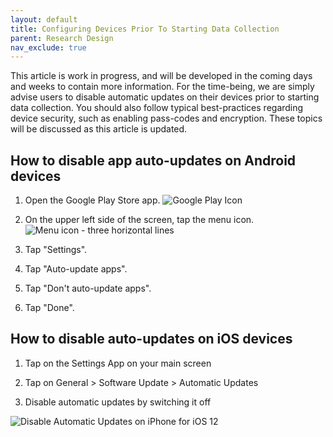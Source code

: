 ```yaml
---
layout: default
title: Configuring Devices Prior To Starting Data Collection
parent: Research Design
nav_exclude: true
---
```


This article is work in progress, and will be developed in the coming days and weeks to contain more information. For the time-being, we are simply advise users to disable automatic updates on their devices prior to starting data collection. You should also follow typical best-practices regarding device security, such as enabling pass-codes and encryption. These topics will be discussed as this article is updated.

## How to disable app auto-updates on Android devices

1. Open the Google Play Store app. ![Google Play Icon](https://lh5.googleusercontent.com/d1ZWPd463c8vkeeV7lqaqqYfeS_2m3uez3NrbvW93EaLUfGwaS1fldWGazGy_wWF1hSQbFrO02QZvFs_p5ZN9CGM5M0Lv7Ty_izGsTA26WIkzV4qzBvBC7AePduUZwxVDlksTw4j)
2. On the upper left side of the screen, tap the menu icon. ![Menu icon - three horizontal lines](https://lh6.googleusercontent.com/EYgOy6QHl3cgWprxZCgWfTKaSKVXM4xZcWz3KGNA3-WstxwUPdiMCqlpMGbWNGcp87lkRdpZyIso06I3Gb6y50jEqIvtU7DJJiVlity3PqMitw47718DJq7ABqSdlPL0Yknyc651)
4. Tap "Settings".
5.  Tap "Auto-update apps".
    
6.  Tap "Don't auto-update apps".
    
7.  Tap "Done".

## How to disable auto-updates on iOS devices

1.  Tap on the Settings App on your main screen
    
2.  Tap on General > Software Update > Automatic Updates
    
3.  Disable automatic updates by switching it off
    
![Disable Automatic Updates on iPhone for iOS 12](https://lh3.googleusercontent.com/WyEkmpnHw3hau-hbAJCnYmcoqDYXlavapzv8rTvQi7N9pvZ8WoD0vJqByGawuudor_ZHlBXDvtvKsna4blx1qvg2mLyTzG-6L7JFKqAsSOKLEQzY7hcay2YDA481ttkhGKJ6PHaA)
